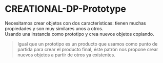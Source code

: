 # CREATIONAL-DP-Prototype
Necesitamos crear objetos con dos características: tienen muchas propiedades y son muy similares unos a otros. <br />
Usando una instancia como prototipo y crea nuevos objetos copiando.

> Igual que un prototipo es un producto que usamos como punto de partida para crear el producto final, éste patrón nos propone crear nuevos objetos a partir de otros ya existentes.



